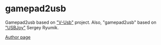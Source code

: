 # gamepad2usb
Gamepad2usb based on ["V-Usb"](https://www.obdev.at/products/vusb/index.html) project.
Also, "gamepad2usb" based on ["USBJoy"](http://vusb.wikidot.com/project:usbjoy) Sergey Ryumik.

[Author page](https://vk.com/gamepad2usb)
